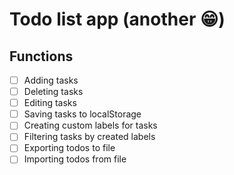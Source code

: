 # Todo list app (another 😁)

## Functions
- [ ] Adding tasks
- [ ] Deleting tasks
- [ ] Editing tasks
- [ ] Saving tasks to localStorage
- [ ] Creating custom labels for tasks
- [ ] Filtering tasks by created labels
- [ ] Exporting todos to file
- [ ] Importing todos from file
